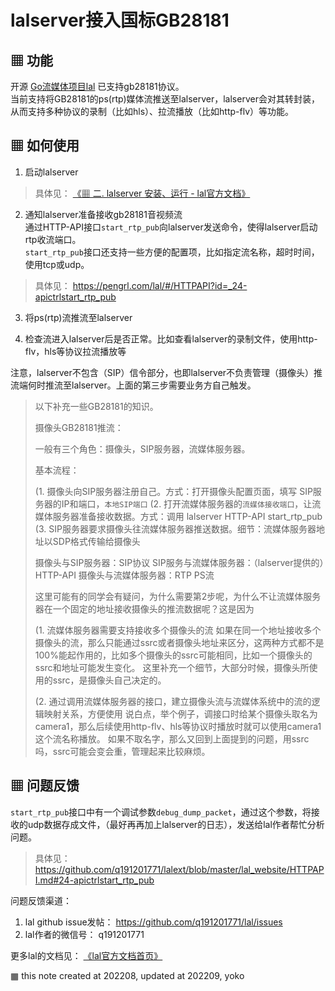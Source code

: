 # lalserver接入国标GB28181

## ▦ 功能

开源 [Go流媒体项目lal](https://github.com/q191201771/lal) 已支持gb28181协议。  
当前支持将GB28181的ps(rtp)媒体流推送至lalserver，lalserver会对其转封装，从而支持多种协议的录制（比如hls）、拉流播放（比如http-flv）等功能。

## ▦ 如何使用

1) 启动lalserver  

> 具体见： [《▦ 二. lalserver 安装、运行 - lal官方文档》](https://pengrl.com/lal/#/?id=%e2%96%a6-%e4%ba%8c-lalserver-%e5%ae%89%e8%a3%85%e3%80%81%e8%bf%90%e8%a1%8c)

2) 通知lalserver准备接收gb28181音视频流  
通过HTTP-API接口`start_rtp_pub`向lalserver发送命令，使得lalserver启动rtp收流端口。  
`start_rtp_pub`接口还支持一些方便的配置项，比如指定流名称，超时时间，使用tcp或udp。  

> 具体见： https://pengrl.com/lal/#/HTTPAPI?id=_24-apictrlstart_rtp_pub

3) 将ps(rtp)流推流至lalserver  

4) 检查流进入lalserver后是否正常。比如查看lalserver的录制文件，使用http-flv，hls等协议拉流播放等  

注意，lalserver不包含（SIP）信令部分，也即lalserver不负责管理（摄像头）推流端何时推流至lalserver。上面的第三步需要业务方自己触发。

> 以下补充一些GB28181的知识。
>
> 摄像头GB28181推流：
> 
> 一般有三个角色：摄像头，SIP服务器，流媒体服务器。
> 
> 基本流程：
> 
> (1. 摄像头向SIP服务器注册自己。方式：打开摄像头配置页面，填写 SIP服务器的IP和端口，`本地SIP端口`
> (2. 打开流媒体服务器的`流媒体接收端口`，让流媒体服务器准备接收数据。方式：调用 lalserver HTTP-API start_rtp_pub 
> (3. SIP服务器要求摄像头往流媒体服务器推送数据。细节：流媒体服务器地址以SDP格式传输给摄像头
> 
> 摄像头与SIP服务器：SIP协议
> SIP服务与流媒体服务器：（lalserver提供的）HTTP-API
> 摄像头与流媒体服务器：RTP PS流
> 
> 
> 这里可能有的同学会有疑问，为什么需要第2步呢，为什么不让流媒体服务器在一个固定的地址接收摄像头的推流数据呢？这是因为
> 
> (1. 流媒体服务器需要支持接收多个摄像头的流
> 如果在同一个地址接收多个摄像头的流，那么只能通过ssrc或者摄像头地址来区分，这两种方式都不是100%能起作用的，比如多个摄像头的ssrc可能相同，比如一个摄像头的ssrc和地址可能发生变化。
> 这里补充一个细节，大部分时候，摄像头所使用的ssrc，是摄像头自己决定的。
> 
> (2. 通过调用流媒体服务器的接口，建立摄像头流与流媒体系统中的流的逻辑映射关系，方便使用
> 说白点，举个例子，调接口时给某个摄像头取名为camera1，那么后续使用http-flv、hls等协议时播放时就可以使用camera1这个流名称播放。
> 如果不取名字，那么又回到上面提到的问题，用ssrc吗，ssrc可能会变会重，管理起来比较麻烦。

## ▦ 问题反馈

`start_rtp_pub`接口中有一个调试参数`debug_dump_packet`，通过这个参数，将接收的udp数据存成文件，（最好再再加上lalserver的日志），发送给lal作者帮忙分析问题。

> 具体见： https://github.com/q191201771/lalext/blob/master/lal_website/HTTPAPI.md#24-apictrlstart_rtp_pub

问题反馈渠道：  
1) lal github issue发帖： https://github.com/q191201771/lal/issues  
2) lal作者的微信号： q191201771  

更多lal的文档见： [《lal官方文档首页》](https://pengrl.com/lal)

▦ this note created at 202208, updated at 202209, yoko
